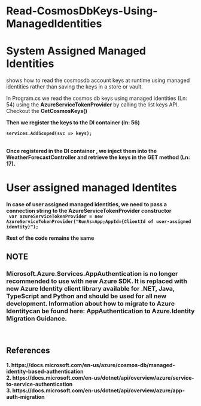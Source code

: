 # Read-CosmosDbKeys-Using-ManagedIdentities
<h1> System Assigned Managed Identities </h2>

shows how to  read the cosmosdb account keys at runtime using managed identities rather than saving the keys in a store or vault.

In Program.cs we read the cosmos db keys using managed identities (Ln: 54) using the <strong>  AzureServiceTokenProvider </strong>  by calling the list keys API. <br>
Checkout the <strong> GetCosmosKeys()<br>

Then we register the keys to the DI container (ln: 56) <br>
<code> services.AddScoped<DatabaseAccountListKeysResult>(svc => keys); </code><br>

Once registered in the DI container , we inject them into the WeatherForecastController and retrieve the keys in the GET method (Ln: 17).


<h1> User assigned managed Identites </h1>
 In case of user assigned managed identities, we need to pass a connection string to the <strong>AzureServiceTokenProvider</strong> constructor<br>
<code> var azureServiceTokenProvider = new AzureServiceTokenProvider("RunAs=App;AppId={ClientId of user-assigned identity}"); </code><br>

Rest of the code remains the same

<h2>NOTE</h2>
<h3> Microsoft.Azure.Services.AppAuthentication is no longer recommended to use with new Azure SDK. It is replaced with new Azure Identity client library available for .NET, Java, TypeScript and Python and should be used for all new development. Information about how to migrate to Azure Identitycan be found here: AppAuthentication to Azure.Identity Migration Guidance. </h3>
<br>

<h2> References </h2>
<strong> 1.  https://docs.microsoft.com/en-us/azure/cosmos-db/managed-identity-based-authentication </strong><br>
<strong> 2.  https://docs.microsoft.com/en-us/dotnet/api/overview/azure/service-to-service-authentication </strong><br>
<strong> 3.  https://docs.microsoft.com/en-us/dotnet/api/overview/azure/app-auth-migration </strong><br>



